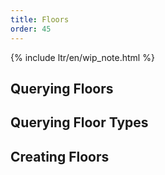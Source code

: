 ```yaml
---
title: Floors
order: 45
---
```


{% include ltr/en/wip_note.html %}

## Querying Floors

## Querying Floor Types

## Creating Floors

<!-- not possible to create floors with multiple boundaries -->
<!-- https://discourse.mcneel.com/t/floor-byoutline-with-internal-opening/96744/2 -->